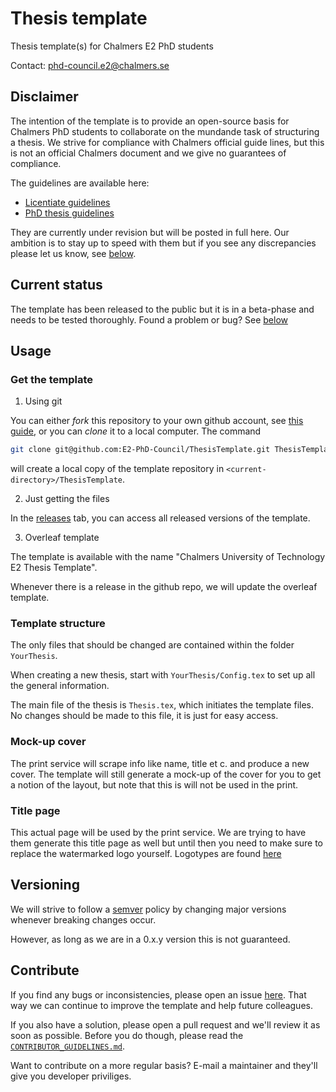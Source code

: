 # Thesis template
Thesis template(s) for Chalmers E2 PhD students

Contact: [phd-council.e2@chalmers.se](mailto:phd-council.e2@chalmers.se)

## Disclaimer

The intention of the template is to provide an open-source basis for Chalmers PhD students to collaborate on the mundande task of structuring a thesis.
We strive for compliance with Chalmers official guide lines, but this is not an official Chalmers document and we give no guarantees of compliance.

The guidelines are available here:

- [Licentiate guidelines](https://intranet.chalmers.se/en/tools-support/doctoral-studies-support/licentiate/layout-and-printing-of-licentiate-thesis/)
- [PhD thesis guidelines](https://intranet.chalmers.se/en/tools-support/doctoral-studies-support/doctoral-thesis-defence/thesis-layout/)

They are currently under revision but will be posted in full here.
Our ambition is to stay up to speed with them but if you see any discrepancies please let us know, see [below](#Contribute).


## Current status

The template has been released to the public but it is in a beta-phase and needs to be tested thoroughly.
Found a problem or bug? See [below](#Contribute)

## Usage

### Get the template

1. Using git

You can either _fork_ this repository to your own github account, see [this guide](https://help.github.com/en/github/getting-started-with-github/fork-a-repo),
or you can _clone_ it to a local computer. The command

```bash
git clone git@github.com:E2-PhD-Council/ThesisTemplate.git ThesisTemplate
```
will create a local copy of the template repository in `<current-directory>/ThesisTemplate`.

2. Just getting the files

In the [releases](https://github.com/E2-PhD-Council/ThesisTemplate/releases) tab, you can access all released versions of the template.

3. Overleaf template

The template is available with the name "Chalmers University of Technology E2 Thesis Template".

Whenever there is a release in the github repo, we will update the overleaf template.

### Template structure

The only files that should be changed are contained within the folder `YourThesis`.

When creating a new thesis, start with `YourThesis/Config.tex` to set up all the general information.

The main file of the thesis is `Thesis.tex`, which initiates the template files.
No changes should be made to this file, it is just for easy access.

### Mock-up cover

The print service will scrape info like name, title et c. and produce a new cover.
The template will still generate a mock-up of the cover for you to get a notion of the layout,
but note that this is will not be used in the print.

### Title page

This actual page will be used by the print service. We are trying to have them generate this title page as well
but until then you need to make sure to replace the watermarked logo yourself.
Logotypes are found [here](https://www.chalmers.se/en/about-chalmers/profile-and-identity/Pages/logotype.aspx)


## Versioning

We will strive to follow a [semver](https://semver.org/)
policy by changing major versions whenever breaking changes occur.

However, as long as we are in a 0.x.y version this is not guaranteed.


## Contribute
If you find any bugs or inconsistencies, please open an issue [here](https://github.com/E2-PhD-Council/ThesisTemplate/issues).
That way we can continue to improve the template and help future colleagues.

If you also have a solution, please open a pull request and we'll review it as soon as possible.
Before you do though, please read the [`CONTRIBUTOR_GUIDELINES.md`](https://github.com/E2-PhD-Council/ThesisTemplate/blob/master/CONTRIBUTOR_GUIDELINES.md).

Want to contribute on a more regular basis? E-mail a maintainer and they'll give you developer priviliges.
